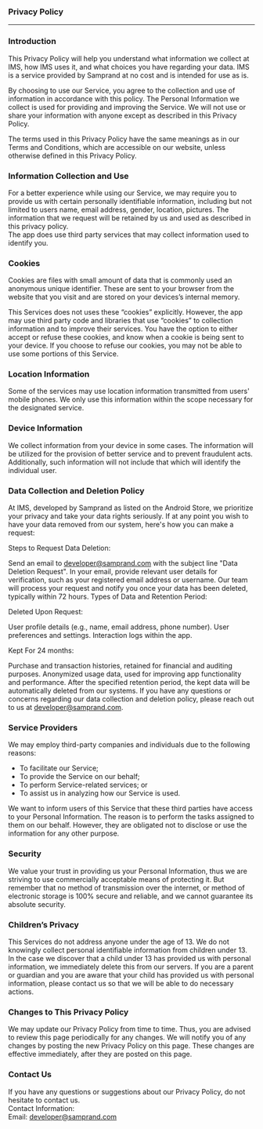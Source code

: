 ### Privacy Policy
----------------

### Introduction 
This Privacy Policy will help you understand what information we collect at IMS, how IMS uses it, and what choices you have regarding your data. IMS is a service provided by Samprand at no cost and is intended for use as is.

By choosing to use our Service, you agree to the collection and use of information in accordance with this policy. The Personal Information we collect is used for providing and improving the Service. We will not use or share your information with anyone except as described in this Privacy Policy.

The terms used in this Privacy Policy have the same meanings as in our Terms and Conditions, which are accessible on our website, unless otherwise defined in this Privacy Policy.

### Information Collection and Use  
For a better experience while using our Service, we may require you to provide us with certain personally identifiable information, including but not limited to users name, email address, gender, location, pictures. The information that we request will be retained by us and used as described in this privacy policy.  
The app does use third party services that may collect information used to identify you. 

### Cookies  
Cookies are files with small amount of data that is commonly used an anonymous unique identifier. These are sent to your browser from the website that you visit and are stored on your devices’s internal memory.  

This Services does not uses these “cookies” explicitly. However, the app may use third party code and libraries that use “cookies” to collection information and to improve their services. You have the option  to either accept or refuse these cookies, and know when a cookie is being sent to your device. If you choose to refuse our cookies, you may not be able to use some portions of this Service.  

### Location Information  
Some of the services may use location information transmitted from users' mobile phones. We only use this information within the scope necessary for the designated service.  

### Device Information  
We collect information from your device in some cases. The information will be utilized for the provision of better service and to prevent fraudulent acts. Additionally, such information will not include that which will identify the individual user.  

### Data Collection and Deletion Policy

At IMS, developed by Samprand as listed on the Android Store, we prioritize your privacy and take your data rights seriously. If at any point you wish to have your data removed from our system, here's how you can make a request:

Steps to Request Data Deletion:

Send an email to developer@samprand.com  with the subject line "Data Deletion Request".
In your email, provide relevant user details for verification, such as your registered email address or username.
Our team will process your request and notify you once your data has been deleted, typically within 72 hours.
Types of Data and Retention Period:

Deleted Upon Request:

User profile details (e.g., name, email address, phone number).
User preferences and settings.
Interaction logs within the app.

Kept For 24 months:

Purchase and transaction histories, retained for financial and auditing purposes.
Anonymized usage data, used for improving app functionality and performance.
After the specified retention period, the kept data will be automatically deleted from our systems. If you have any questions or concerns regarding our data collection and deletion policy, please reach out to us at developer@samprand.com.

### Service Providers  
We may employ third-party companies and individuals due to the following reasons:  
* To facilitate our Service;
* To provide the Service on our behalf;
* To perform Service-related services; or
* To assist us in analyzing how our Service is used.  

We want to inform users of this Service that these third parties have access to your Personal Information. The reason is to perform the tasks assigned to them on our behalf. However, they are obligated not to disclose or use the information for any other purpose.  

### Security  
We value your trust in providing us your Personal Information, thus we are striving to use commercially acceptable means of protecting it. But remember that no method of transmission over  the internet, or method of electronic storage is 100% secure and reliable, and we cannot guarantee its absolute security.  

### Children’s Privacy  
This Services do not address anyone under the age of 13. We do not knowingly collect personal identifiable information from children under 13. In the case we discover that a child under 13 has provided us with personal information, we immediately delete this from our servers. If you  are  a  parent  or  guardian and you are aware that your child has provided us with personal information, please contact us so that we will be able to do necessary actions.  

### Changes to This Privacy Policy  
We may update our Privacy Policy from time to time. Thus, you are advised to review this page periodically for any changes. We will notify you of any changes by posting the new Privacy Policy on this page. These changes are effective immediately, after they are posted on this page.  

### Contact Us  
If you have any questions or suggestions about our Privacy Policy, do not hesitate to contact us.  
Contact Information:  
Email: developer@samprand.com  
